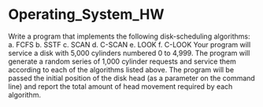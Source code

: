 # Operating_System_HW
Write a program that implements the following disk-scheduling algorithms:
a. FCFS
b. SSTF
c. SCAN
d. C-SCAN
e. LOOK
f. C-LOOK
Your program will service a disk with 5,000 cylinders numbered 0 to
4,999. The program will generate a random series of 1,000 cylinder
requests and service them according to each of the algorithms listed
above. The program will be passed the initial position of the disk head
(as a parameter on the command line) and report the total amount of
head movement required by each algorithm.
